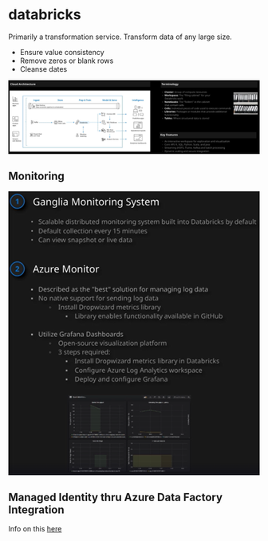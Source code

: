 # databricks

Primarily a transformation service.  Transform data of any large size.

- Ensure value consistency
- Remove zeros or blank rows
- Cleanse dates

![Databricks Overview](images/databricks/databricks-overview.png)

## Monitoring

![Monitoring](images/databricks/monitoring.png)

## Managed Identity thru Azure Data Factory Integration

Info on this [here](https://techcommunity.microsoft.com/t5/azure-data-factory-blog/azure-databricks-activities-now-support-managed-identity/ba-p/1922818)
